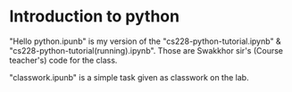 # Introduction to python

"Hello python.ipunb" is my version of the "cs228-python-tutorial.ipynb" & "cs228-python-tutorial(running).ipynb".
Those are Swakkhor sir's (Course teacher's) code for the class.

"classwork.ipunb" is a simple task given as classwork on the lab.
